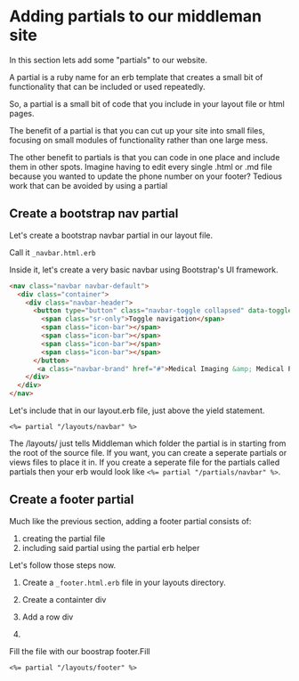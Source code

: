 # Adding partials to our middleman site

In this section lets add some "partials" to our website.

A partial is a ruby name for an erb template that creates a small bit of functionality that can be included or used repeatedly.

So, a partial is a small bit of code that you include in your layout file or html pages.

The benefit of a partial is that you can cut up your site into small files, focusing on small modules of functionality rather than one large mess.

The other benefit to partials is that you can code in one place and include them in other spots. Imagine having to edit every single .html or .md file because you wanted to update the phone number on your footer? Tedious work that can be avoided by using a partial

## Create a bootstrap nav partial

Let's create a bootstrap navbar partial in our layout file.

Call it ```_navbar.html.erb```

Inside it, let's create a very basic navbar using Bootstrap's UI framework.

```html
<nav class="navbar navbar-default">
  <div class="container">
    <div class="navbar-header">
      <button type="button" class="navbar-toggle collapsed" data-toggle="collapse" data-target="#navbar" aria-expanded="false" aria-controls="navbar">
        <span class="sr-only">Toggle navigation</span>
        <span class="icon-bar"></span>
        <span class="icon-bar"></span>
        <span class="icon-bar"></span>
        <span class="icon-bar"></span>
      </button>
       <a class="navbar-brand" href="#">Medical Imaging &amp; Medical Physics</a>
    </div>
  </div>
</nav>
```

Let's include that in our layout.erb file, just above the yield statement.

```
<%= partial "/layouts/navbar" %>
```

The /layouts/ just tells Middleman which folder the partial is in starting from the root of the source file. If you want, you can create a seperate partials or views files to place it in. If you create a seperate file for the partials called partials then your erb would look like ```<%= partial "/partials/navbar" %>```.

## Create a footer partial

Much like the previous section, adding a footer partial consists of:

1. creating the partial file
2. including said partial using the partial erb helper

Let's follow those steps now.

1. Create a ```_footer.html.erb``` file in your layouts directory.

2. Create a containter div

3. Add a row div

4. 

Fill the file with our boostrap footer.Fill

```erb
<%= partial "/layouts/footer" %>
```

